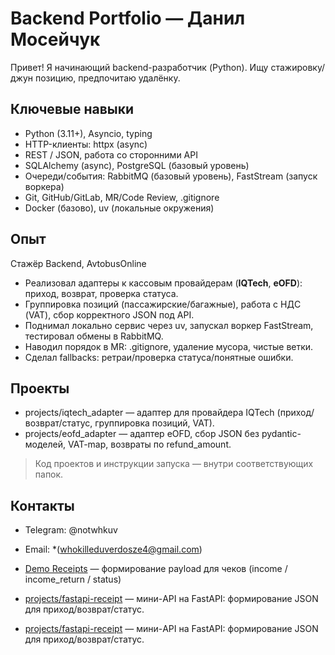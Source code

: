  # Backend Portfolio — Данил Мосейчук

Привет! Я начинающий backend-разработчик (Python). Ищу стажировку/джун позицию, предпочитаю удалёнку.

## Ключевые навыки
- Python (3.11+), Asyncio, typing
- HTTP-клиенты: httpx (async)
- REST / JSON, работа со сторонними API
- SQLAlchemy (async), PostgreSQL (базовый уровень)
- Очереди/события: RabbitMQ (базовый уровень), FastStream (запуск воркера)
- Git, GitHub/GitLab, MR/Code Review, .gitignore
- Docker (базово), uv (локальные окружения)

## Опыт
Стажёр Backend, AvtobusOnline  
- Реализовал адаптеры к кассовым провайдерам (**IQTech**, **eOFD**): приход, возврат, проверка статуса.  
- Группировка позиций (пассажирские/багажные), работа с НДС (VAT), сбор корректного JSON под API.  
- Поднимал локально сервис через uv, запускал воркер FastStream, тестировал обмены в RabbitMQ.  
- Наводил порядок в MR: .gitignore, удаление мусора, чистые ветки.  
- Сделал fallbacks: ретраи/проверка статуса/понятные ошибки.

## Проекты
- projects/iqtech_adapter — адаптер для провайдера IQTech (приход/возврат/статус, группировка позиций, VAT).
- projects/eofd_adapter — адаптер eOFD, сбор JSON без pydantic-моделей, VAT-map, возвраты по refund_amount.

> Код проектов и инструкции запуска — внутри соответствующих папок.

## Контакты
- Telegram: @notwhkuv
- Email: *(whokilleduverdosze4@gmail.com)

- [Demo Receipts](projects/demo-receipt) — формирование payload для чеков (income / income_return / status)

- [projects/fastapi-receipt](projects/fastapi-receipt) — мини-API на FastAPI: формирование JSON для приход/возврат/статус.

- [projects/fastapi-receipt](projects/fastapi-receipt) — мини-API на FastAPI: формирование JSON для приход/возврат/статус.

